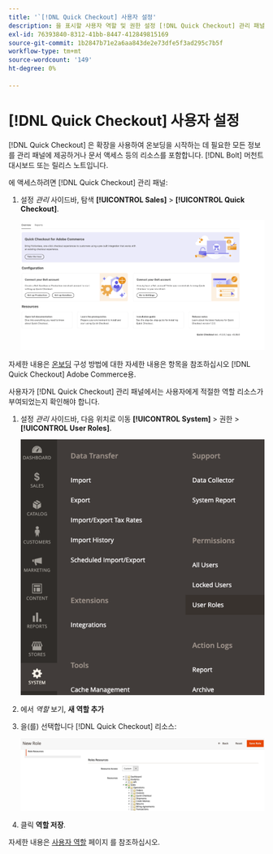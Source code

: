 ```yaml
---
title: '`[!DNL Quick Checkout] 사용자 설정'
description: 을 표시할 사용자 역할 및 권한 설정 [!DNL Quick Checkout] 관리 패널.
exl-id: 76393840-8312-41bb-8447-412849815169
source-git-commit: 1b2847b71e2a6aa843de2e73dfe5f3ad295c7b5f
workflow-type: tm+mt
source-wordcount: '149'
ht-degree: 0%

---
```


# [!DNL Quick Checkout] 사용자 설정

[!DNL Quick Checkout] 은 확장을 사용하여 온보딩을 시작하는 데 필요한 모든 정보를 관리 패널에 제공하거나 문서 액세스 등의 리소스를 포함합니다. [!DNL Bolt] 머천트 대시보드 또는 릴리스 노트입니다.

에 액세스하려면 [!DNL Quick Checkout] 관리 패널:

1. 설정 _관리_ 사이드바, 탐색 **[!UICONTROL Sales]** > **[!UICONTROL Quick Checkout]**.

   ![메뉴 빠른 체크아웃](assets/overview-admin-panel.png)

자세한 내용은 [온보딩](../quick-checkout/onboarding.md) 구성 방법에 대한 자세한 내용은 항목을 참조하십시오 [!DNL Quick Checkout] Adobe Commerce용.

사용자가 [!DNL Quick Checkout] 관리 패널에서는 사용자에게 적절한 역할 리소스가 부여되었는지 확인해야 합니다.

1. 설정 _관리_ 사이드바, 다음 위치로 이동 **[!UICONTROL System]** > 권한 > **[!UICONTROL User Roles]**.

   ![사용자 역할](assets/user-roles-small.png)

1. 에서 _역할_ 보기, **새 역할 추가**
1. 을(를) 선택합니다 [!DNL Quick Checkout] 리소스:

   ![빠른 체크아웃 역할 및 권한](assets/role-resource-quick-checkout.png)

1. 클릭 **역할 저장**.

자세한 내용은 [사용자 역할](https://docs.magento.com/user-guide/system/permissions-user-roles.html) 페이지 를 참조하십시오.
